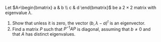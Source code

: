 Let
$A=\begin{bmatrix}
   a & b   \\
   c & d 
\end{bmatrix}$ 
be a $2\times 2$ matrix with eigenvalue $\lambda$.
1. Show that unless it is zero, the vector $(b,\lambda -a)^t$ is an eigenvector.
2. Find a matrix $P$ such that $P^{-1}AP$ is diagonal, assuming that $b\not=0$ and that $A$ has distinct eigenvalues.